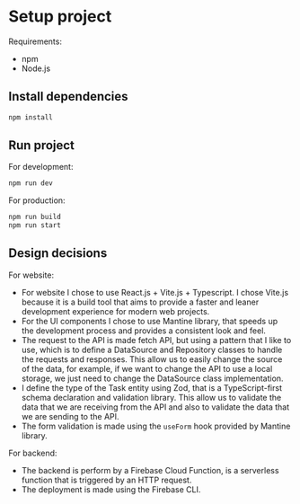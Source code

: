 # Setup project

Requirements:
- npm
- Node.js

## Install dependencies
```bash
npm install
```

## Run project

For development:
```bash
npm run dev
```

For production:
```bash
npm run build
npm run start
```

## Design decisions

For website:
- For website I chose to use React.js + Vite.js + Typescript. I chose Vite.js because it is a build tool that aims to provide a faster and leaner development experience for modern web projects.
- For the UI components I chose to use Mantine library, that speeds up the development process and provides a consistent look and feel.
- The request to the API is made fetch API, but using a pattern that I like to use, which is to define a DataSource and Repository classes to handle the requests and responses. This allow us to easily change the source of the data, for example, if we want to change the API to use a local storage, we just need to change the DataSource class implementation.
- I define the type of the Task entity using Zod, that is a TypeScript-first schema declaration and validation library. This allow us to validate the data that we are receiving from the API and also to validate the data that we are sending to the API.
- The form validation is made using the `useForm` hook provided by Mantine library.

For backend:
- The backend is perform by a Firebase Cloud Function, is a serverless function that is triggered by an HTTP request.
- The deployment is made using the Firebase CLI.
